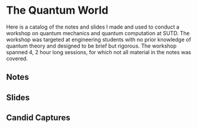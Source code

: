 # The Quantum World

Here is a catalog of the notes and slides I made and used to conduct a workshop on quantum mechanics and quantum computation at SUTD. The workshop was targeted at engineering students with no prior knowledge of quantum theory and designed to be brief but rigorous. The workshop spanned 4, 2 hour long sessions, for which not all material in the notes was covered. 


## Notes

## Slides

## Candid Captures
